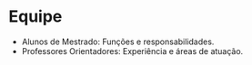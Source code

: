 # Equipe

- Alunos de Mestrado: Funções e responsabilidades.
- Professores Orientadores: Experiência e áreas de atuação.
